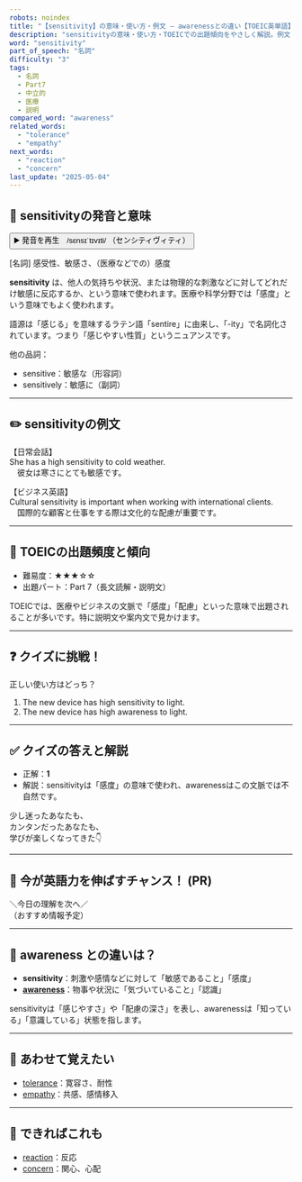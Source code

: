 ```yaml
---
robots: noindex
title: "【sensitivity】の意味・使い方・例文 ― awarenessとの違い【TOEIC英単語】"
description: "sensitivityの意味・使い方・TOEICでの出題傾向をやさしく解説。例文・クイズ付きでawarenessとの違いもわかりやすく学べます。"
word: "sensitivity"
part_of_speech: "名詞"
difficulty: "3"
tags:
  - 名詞
  - Part7
  - 中立的
  - 医療
  - 説明
compared_word: "awareness"
related_words:
  - "tolerance"
  - "empathy"
next_words:
  - "reaction"
  - "concern"
last_update: "2025-05-04"
---
```


## 🔰 sensitivityの発音と意味

<button class="play-audio" onclick="playTTS('sensitivity')">
  <span class="play-audio-main">
    ▶️ 発音を再生　/sɛnsɪˈtɪvɪti/
  </span>
  <span class="play-audio-sub">
    （センシティヴィティ）
  </span>
</button>

[名詞] 感受性、敏感さ、（医療などでの）感度

**sensitivity** は、他人の気持ちや状況、または物理的な刺激などに対してどれだけ敏感に反応するか、という意味で使われます。医療や科学分野では「感度」という意味でもよく使われます。

語源は「感じる」を意味するラテン語「sentire」に由来し、「-ity」で名詞化されています。つまり「感じやすい性質」というニュアンスです。

他の品詞：  
- sensitive：敏感な（形容詞）
- sensitively：敏感に（副詞）

---

## ✏️ sensitivityの例文

【日常会話】  
She has a high sensitivity to cold weather.  
　彼女は寒さにとても敏感です。

【ビジネス英語】  
Cultural sensitivity is important when working with international clients.  
　国際的な顧客と仕事をする際は文化的な配慮が重要です。

---

## 🎯 TOEICの出題頻度と傾向

- 難易度：★★★☆☆
- 出題パート：Part 7（長文読解・説明文）

TOEICでは、医療やビジネスの文脈で「感度」「配慮」といった意味で出題されることが多いです。特に説明文や案内文で見かけます。

---

## ❓ クイズに挑戦！

正しい使い方はどっち？

1. The new device has high sensitivity to light.  
2. The new device has high awareness to light.

---

## ✅ クイズの答えと解説

- 正解：**1**
- 解説：sensitivityは「感度」の意味で使われ、awarenessはこの文脈では不自然です。

少し迷ったあなたも、  
カンタンだったあなたも、  
学びが楽しくなってきた👇️

---

## 🚀 今が英語力を伸ばすチャンス！ (PR)

<div class="info-center">
＼今日の理解を次へ／<br>  
（おすすめ情報予定）
</div>

---

## 🤔  awareness との違いは？

- **sensitivity**：刺激や感情などに対して「敏感であること」「感度」
- **[awareness](/word/awareness/)**：物事や状況に「気づいていること」「認識」

sensitivityは「感じやすさ」や「配慮の深さ」を表し、awarenessは「知っている」「意識している」状態を指します。

---

## 🧩 あわせて覚えたい

- [tolerance](/word/tolerance/)：寛容さ、耐性
- [empathy](/word/empathy/)：共感、感情移入

---

## 📖 できればこれも

- [reaction](/word/reaction/)：反応
- [concern](/word/concern/)：関心、心配

<!-- cvid: aid43_bid45 -->
